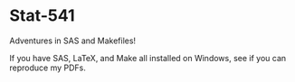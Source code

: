 # Stat-541
Adventures in SAS and Makefiles!

If you have SAS, LaTeX, and Make all installed on Windows, see if you can reproduce my PDFs.
